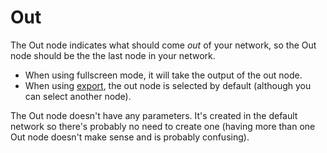 # Out

The Out node indicates what should come _out_ of your network, so the Out node should be the the last node in your network.

- When using fullscreen mode, it will take the output of the out node.
- When using [export](/export), the out node is selected by default (although you can select another node).

The Out node doesn't have any parameters. It's created in the default network so there's probably no need to create one (having more than one Out node doesn't make sense and is probably confusing).

